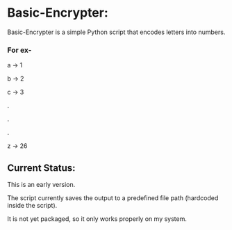 # Basic-Encrypter:

Basic-Encrypter is a simple Python script that encodes letters into numbers.

### For ex-

  a -> 1

  b -> 2

  c -> 3

  .

  .

  .

  z -> 26

## Current Status:

This is an early version.

The script currently saves the output to a predefined file path (hardcoded inside the script).

It is not yet packaged, so it only works properly on my system.
